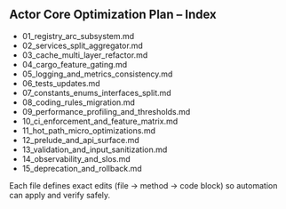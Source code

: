 ## Actor Core Optimization Plan – Index

- 01_registry_arc_subsystem.md
- 02_services_split_aggregator.md
- 03_cache_multi_layer_refactor.md
- 04_cargo_feature_gating.md
- 05_logging_and_metrics_consistency.md
- 06_tests_updates.md
- 07_constants_enums_interfaces_split.md
- 08_coding_rules_migration.md
- 09_performance_profiling_and_thresholds.md
- 10_ci_enforcement_and_feature_matrix.md
- 11_hot_path_micro_optimizations.md
- 12_prelude_and_api_surface.md
- 13_validation_and_input_sanitization.md
- 14_observability_and_slos.md
- 15_deprecation_and_rollback.md

Each file defines exact edits (file → method → code block) so automation can apply and verify safely.
